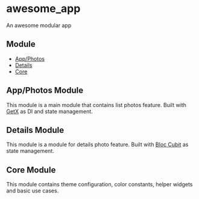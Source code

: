 # awesome_app

An awesome modular app

## Module 
- [App/Photos](https://github.com/januaripin/awesome-app)
- [Details](https://github.com/januaripin/awesome-app-details)
- [Core](https://github.com/januaripin/awesome-app-core)

## App/Photos Module
This module is a main module that contains list photos feature. Built with [GetX](https://pub.dev/packages/get) as DI and state management.

## Details Module
This module is a module for details photo feature. Built with [Bloc Cubit](https://bloclibrary.dev/) as state management.

## Core Module
This module contains theme configuration, color constants, helper widgets and basic use cases.


